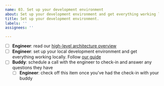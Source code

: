 ```yaml
---
name: 03. Set up your development environment
about: Set up your development environment and get everything working locally.
title: Set up your development environment.
labels: ''
assignees: ''

---
```


- [ ] **Engineer**: read our [high-level architecture overview](https://github.com/hypothesis/onboarding/blob/main/docs/architecture.md)
- [ ] **Engineer**: set up your local development environment and get everything working locally. Follow [our guide](https://github.com/hypothesis/onboarding/blob/main/docs/DEVELOPING.md)
- [ ] **Buddy**: schedule a call with the engineer to check-in and answer any questions they have
  - [ ] **Engineer**: check off this item once you've had the check-in with your buddy
